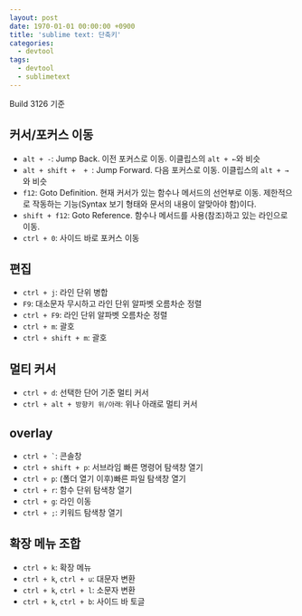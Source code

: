 ```yaml
---
layout: post
date: 1970-01-01 00:00:00 +0900
title: 'sublime text: 단축키'
categories:
  - devtool
tags:
  - devtool
  - sublimetext
---
```


Build 3126 기준

## 커서/포커스 이동

- `alt + -`: Jump Back. 이전 포커스로 이동. 이클립스의 `alt + ←`와 비슷
- `alt + shift +  + `: Jump Forward. 다음 포커스로 이동. 이클립스의 `alt + →`와 비슷
- `f12`: Goto Definition. 현재 커서가 있는 함수나 메서드의 선언부로 이동. 제한적으로 작동하는 기능(Syntax 보기 형태와 문서의 내용이 알맞아야 함)이다.
- `shift + f12`: Goto Reference. 함수나 메서드를 사용(참조)하고 있는 라인으로 이동.
- `ctrl + 0`: 사이드 바로 포커스 이동

## 편집

- `ctrl + j`: 라인 단위 병합
- `F9`: 대소문자 무시하고 라인 단위 알파벳 오름차순 정렬
- `ctrl + F9`: 라인 단위 알파벳 오름차순 정렬
- `ctrl + m`: 괄호
- `ctrl + shift + m`: 괄호

## 멀티 커서

- `ctrl + d`: 선택한 단어 기준 멀티 커서
- `ctrl + alt + 방향키 위/아래`: 위나 아래로 멀티 커서

## overlay

- `` ctrl + ` ``: 콘솔창
- `ctrl + shift + p`: 서브라임 빠른 명령어 탐색창 열기
- `ctrl + p`: (폴더 열기 이후)빠른 파일 탐색창 열기
- `ctrl + r`: 함수 단위 탐색창 열기
- `ctrl + g`: 라인 이동
- `ctrl + ;`: 키워드 탐색창 열기

## 확장 메뉴 조합

- `ctrl + k`: 확장 메뉴
- `ctrl + k`, `ctrl + u`: 대문자 변환
- `ctrl + k`, `ctrl + l`: 소문자 변환
- `ctrl + k`, `ctrl + b`: 사이드 바 토글
